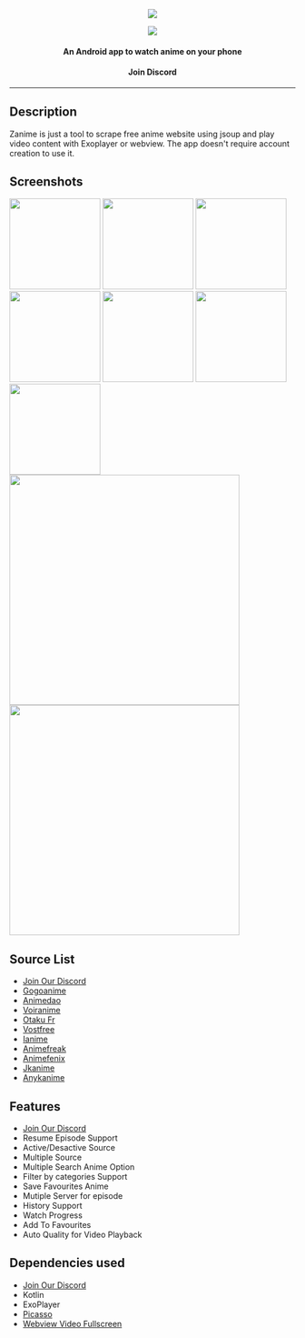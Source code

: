 <p align = "center" href="https://play-lh.googleusercontent.com/VrG9gVafU3OalmAufcMpW6Q9oJcxJys4GWOItkZG8eMvgZR1lu7eqQ5pLKkOx6rmAIKi"><img src="https://play-lh.googleusercontent.com/VrG9gVafU3OalmAufcMpW6Q9oJcxJys4GWOItkZG8eMvgZR1lu7eqQ5pLKkOx6rmAIKi"> </p> 

<p align = "center">
  <a href="https://rebrand.ly/linkkaderzanime" alt="GitHub release"><img src="https://github.com/linkkader/zanime/blob/master/.idea/download%20(2).png" ></a>
</p> 


<h4 align="center">An Android app to watch anime on your phone</h4>
<h4 align="center" href="https://rebrand.ly/linkkaderdiscord">Join Discord</h4>
<p align="center">
<hr>


## Description

Zanime is just a tool to scrape free anime website using jsoup and play video content with Exoplayer or webview. The app doesn't require account creation to use it. 


## Screenshots

[<img src="meta/1.png" width=160>](meta/1.png)
[<img src="meta/2.png" width=160>](meta/2.png)
[<img src="meta/3.png" width=160>](meta/3.png)
[<img src="meta/4.png" width=160>](meta/4.png)
[<img src="meta/5.png" width=160>](meta/5.png)
[<img src="meta/cat.png" width=160>](meta/cat.png)
[<img src="meta/search.png" width=160>](meta/search.png)
[<img src="meta/video.png" width=405>](meta/video.png)
[<img src="meta/vid-server.png" width=405>](meta/vid-server.png)


## Source List

* [Join Our Discord](https://rebrand.ly/linkkaderdiscord)
* [Gogoanime](http://gogoanime.tv/)
* [Animedao](https://animedao.com/)
* [Voiranime](http://voiranime.com/)
* [Otaku Fr](https://www.otakufr.com/)
* [Vostfree](https://vostfree.com/)
* [Ianime](https://www.ianimes.org/)
* [Animefreak](https://www.animefreak.tv/)
* [Animefenix](https://www.animefenix.com/)
* [Jkanime](http://jkanime.net/)
* [Anykanime](https://ww8.anyanime.com/)

## Features

* [Join Our Discord](https://rebrand.ly/linkkaderdiscord)
* Resume Episode Support
* Active/Desactive Source
* Multiple Source
* Multiple Search Anime Option
* Filter by categories Support
* Save Favourites Anime
* Mutiple Server for episode
* History Support
* Watch Progress
* Add To Favourites
* Auto Quality for Video Playback

## Dependencies used

* [Join Our Discord](https://rebrand.ly/linkkaderdiscord)
* Kotlin
* ExoPlayer
* [Picasso](https://square.github.io/picasso/)
* [Webview Video Fullscreen](https://github.com/RachitShah02/Webview-Video-Fullscreen)




